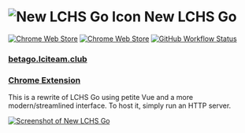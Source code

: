 # ![New LCHS Go Icon](https://github.com/mark-crichton/lchs-go-new/blob/develop/favicon.ico) New LCHS Go
[![Chrome Web Store](https://img.shields.io/chrome-web-store/v/bddnpkadgjcbafnmbampfbaiijafealk?style=for-the-badge)](https://chrome.google.com/webstore/detail/lchs-go-beta/bddnpkadgjcbafnmbampfbaiijafealk)
[![Chrome Web Store](https://img.shields.io/chrome-web-store/stars/bddnpkadgjcbafnmbampfbaiijafealk?style=for-the-badge)](https://chrome.google.com/webstore/detail/lchs-go-beta/bddnpkadgjcbafnmbampfbaiijafealk)
[![GitHub Workflow Status](https://img.shields.io/github/actions/workflow/status/lchsiteam/lchs-go-new/firebase-hosting-merge.yml?branch=develop&style=for-the-badge)](https://github.com/lchsiteam/lchs-go-new/actions/workflows/firebase-hosting-merge.yml)

### [betago.lciteam.club](https://betago.lciteam.club)
### [Chrome Extension](https://chrome.google.com/webstore/detail/lchs-go/bddnpkadgjcbafnmbampfbaiijafealk)

This is a rewrite of LCHS Go using petite Vue and a more modern/streamlined interface. To host it, simply run an HTTP server.

[![Screenshot of New LCHS Go](https://lh3.googleusercontent.com/GYeylgAJzAZg17ie-UZDc2altrmoGeK-wUnO8CLzfCD9Hzs4v0A9iil70Z7f8yVGDMTe_jAuiN2mI6MF-G72xQWJuVo=w640-h400-e365-rj-sc0x00ffffff)](https://chrome.google.com/webstore/detail/lchs-go-beta/bddnpkadgjcbafnmbampfbaiijafealk)
